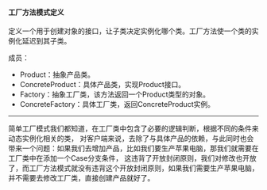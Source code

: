 #### **工厂方法模式定义**
定义一个用于创建对象的接口，让子类决定实例化哪个类。工厂方法使一个类的实例化延迟到其子类。

成员：
- Product：抽象产品类。
- ConcreteProduct：具体产品类，实现Product接口。
- Factory：抽象工厂类，该方法返回一个Product类型的对象。
- ConcreteFactory：具体工厂类，返回ConcreteProduct实例。

---
简单工厂模式我们都知道，在工厂类中包含了必要的逻辑判断，根据不同的条件来动态实例化相关的类，
对客户端来说，去除了与具体产品的依赖，与此同时也会带来一个问题：如果我们去增加产品，比如我们要生产苹果电脑，那我们就需要在工厂类中在添加一个Case分支条件，
这违背了开放封闭原则，我们对修改也开放了，而工厂方法模式就没有违背这个开放封闭原则，如果我们需要生产苹果电脑，并不需要去修改工厂类，直接创建产品就好了。